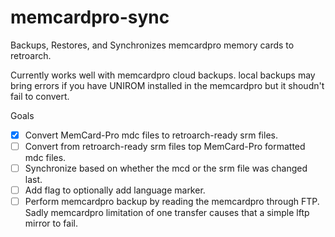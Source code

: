 # memcardpro-sync
Backups, Restores, and Synchronizes memcardpro memory cards to retroarch.

Currently works well with memcardpro cloud backups. local backups may bring errors if you have UNIROM installed in the memcardpro but it shoudn't fail to convert.

Goals
- [x] Convert MemCard-Pro mdc files to retroarch-ready srm files. 
- [ ] Convert from retroarch-ready srm files top MemCard-Pro formatted mdc files.
- [ ] Synchronize based on whether the mcd or the srm file was changed last.
- [ ] Add flag to optionally add language marker.
- [ ] Perform memcardpro backup by reading the memcardpro through FTP. Sadly memcardpro limitation of one transfer causes that a simple lftp mirror to fail.
